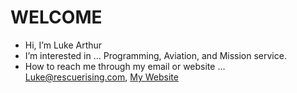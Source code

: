 # WELCOME

- Hi, I’m Luke Arthur
- I’m interested in ... Programming, Aviation, and Mission service.
- How to reach me through my email or website ... Luke@rescuerising.com, [My Website](
www.rescuerising.com
"RescueRising.com"
)

<!---
lcflight/lcflight is a ✨ special ✨ repository because its `README.md` (this file) appears on your GitHub profile.
You can click the Preview link to take a look at your changes.
--->
